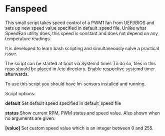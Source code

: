 # Fanspeed

This small script takes speed control of a PWM1 fan from UEFI/BIOS and sets up new speed value specified in default_speed file. Unlike what SpeedFan utility does, this speed is constant and does not depend on any temperature readings.

It is developed to learn bash scripting and simultaneously solve a practical issue.

The script can be started at boot via Systemd timer. To do so, files in this repo should be placed in /etc directory. Enable respective systemd timer afterwards.

To use this script you should have lm-sensors installed and running.

Script options:

**default**   Set default speed specified in default_speed file

**status**    Show current RPM, PWM status and speed value. Also shown when no arguments are given.

**[value]**   Set custom speed value which is an integer between 0 and 255.
